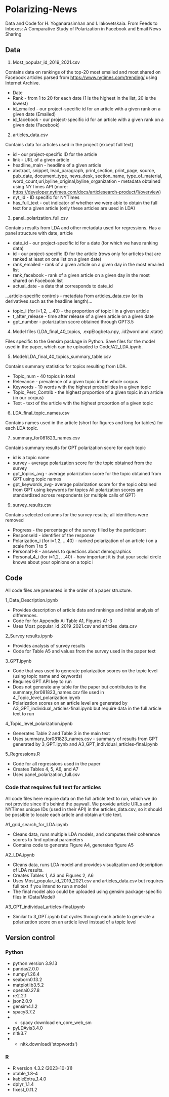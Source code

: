 # Polarizing-News
Data and Code for H. Yoganarasimhan and I. Iakovetskaia. From Feeds to Inboxes: A Comparative Study of Polarization in
Facebook and Email News Sharing

## Data

1. Most_popular_id_2019_2021.csv 

Contains data on rankings of the top-20 most emailed and most shared on Facebook articles parsed from https://www.nytimes.com/trending/ using Internet Archive.
- Date
- Rank - from 1 to 20 for each date (1 is the highest in the list, 20 is the lowest)
- id_emailed - our project-specific id for an article with a given rank on a given date (Emailed)
- id_facebook - our project-specific id for an article with a given rank on a given date (Facebook)

2. articles_data.csv

Contains data for articles used in the project (except full text)
- id - our project-specific ID for the article
- link - URL of a given article
- headline_main - headline of a given article
- abstract, snippet, lead_paragraph, print_section, print_page, source, pub_date, document_type, news_desk, section_name, type_of_material, word_count,uri,byline_original,byline_organization - metadata obtained using NYTimes API (more: https://developer.nytimes.com/docs/articlesearch-product/1/overview)
- nyt_id - ID specific for NYTimes
- has_full_text - out indicator of whether we were able to obtain the full text for a given article (only these articles are used in LDA)

3. panel_polarization_full.csv

Contains results from LDA and other metadata used for regressions. Has a panel structure with date, article
- date_id - our project-specific id for a date (for which we have ranking data)
- id - our project-specific ID for the article (rows only for articles that are ranked at least on one list on a given date)
- rank_emailed - rank of a given article on a given day in the most emailed list 
- rank_facebook - rank of a given article on a given day in the most shared on Facebook list 
- actual_date - a date that corresponds to date_id

...article-specific controls - metadata from articles_data.csv (or its derivatives such as the headline length)...

- topic_i (for i=1,2, ...40) - the proportion of topic i in a given article
- t_after_release - time after release of a given article on a given date
- gpt_number - polarization score obtained through GPT3.5

4. Model files (LDA_final_40_topics, .expElogbeta.npy, .id2word and .state)

Files specific to the Gensim package in Python. Save files for the model used in the paper, which can be uploaded to Code/A2_LDA.ipynb.

5. Model/LDA_final_40_topics_summary_table.csv

Contains summary statistics for topics resulting from LDA.

- Topic_num - 40 topics in total
- Relevance - prevalence of a given topic in the whole corpus 
- Keywords - 10 words with the highest probabilities in a given topic
- Topic_Perc_Contrib - the highest proportion of a given topic in an article (in our corpus)
- Text - text of the article with the highest proportion of a given topic

6. LDA_final_topic_names.csv 

Contains names used in the article (short for figures and long for tables) for each LDA topic.

7.  summary_for081823_names.csv

Contains summary results for GPT polarization score for each topic 
- id is a topic name
- survey - average polarization score for the topic obtained from the survey 
- gpt_topics_avg - average polarization score for the topic obtained from GPT using topic names 
- gpt_keywords_avg- average polarization score for the topic obtained from GPT using keywords for topics 
All polarization scores are standardized across respondents (or multiple calls of GPT)

9. survey_results.csv

Contains selected columns for the survey results; all identifiers were removed
- Progress - the percentage of the survey filled by the participant
- ResponseId - identifier of the response
- Polarization_i (for i=1,2, ...40) - ranked polarization of an article i on a scale from 1 to 5
- Personal1-8 - answers to questions about demographics
- Personal_4_i (for i=1,2, ...40) - how important it is that your social circle knows about your opinions on a topic i

## Code

All code files are presented in the order of a paper structure.

1_Data_Description.ipynb

- Provides description of article data and rankings and initial analysis of differences.
- Code for for Appendix A: Table A1, Figures A1-3
- Uses Most_popular_id_2019_2021.csv and articles_data.csv

2_Survey results.ipynb

- Provides analysis of survey results
- Code for Table A5 and values from the survey used in the paper text

3_GPT.ipynb

- Code that was used to generate polarization scores on the topic level (using topic name and keywords)
- Requires GPT API key to run
- Does not generate any table for the paper but contributes to the summary_for081823_names.csv file used in 4_Topic_level_polarization.ipynb
- Polarization scores on an article level are generated by A3_GPT_individual_articles-final.ipynb but require data in the full article text to run

4_Topic_level_polarization.ipynb

- Generates Table 2 and Table 3 in the main text
- Uses summary_for081823_names.csv - summary of results from GPT generated by 3_GPT.ipynb and A3_GPT_individual_articles-final.ipynb 

5_Regressions.R

- Code for all regressions used in the paper
- Creates Tables 4, 5, A6, and A7
- Uses panel_polarization_full.csv

### Code that requires full text for articles 

All code files here require data on the full article text to run, which we do not provide since it's behind the paywall. We provide article URLs and NYTimes unique IDs (used in their API) in the articles_data.csv, so it should be possible to locate each article and obtain article text.

A1_grid_search_for_LDA.ipynb

- Cleans data, runs multiple LDA models, and computes their coherence scores to find optimal parameters
- Contains code to generate Figure A4, generates figure A5

A2_LDA.ipynb

- Cleans data, runs LDA model and provides visualization and description of LDA results.
- Creates Tables 1, A3 and Figures 2, A6
- Uses Most_popular_id_2019_2021.csv and articles_data.csv but requires full text if you intend to run a model
- The final model also could be uploaded using gensim package-specific files in /Data/Model/

A3_GPT_individual_articles-final.ipynb

- Similar to 3_GPT.ipynb but cycles through each article to generate a polarization score on an article level instead of a topic level


## Version control

### Python
- python version 3.9.13
- pandas2.0.0
- numpy1.26.4
- seaborn0.13.2
- matplotlib3.5.2
- openai0.27.8
- re2.2.1
- json2.0.9
- gensim4.1.2
- spacy3.7.2
- - spacy download en_core_web_sm
- pyLDAvis3.4.0
- nltk3.7
- - nltk.download('stopwords')

### R

- R version 4.3.2 (2023-10-31)
- xtable_1.8-4
- kableExtra_1.4.0
- dplyr_1.1.4
- fixest_0.11.2
